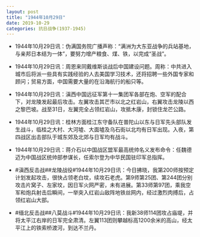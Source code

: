 ```yaml
---
layout: post
title: "1944年10月29日"
date: 2019-10-29
categories: 抗日战争(1937-1945)
---
```


<meta name="referrer" content="no-referrer" />

- 1944年10月29日讯：伪满国务院广播声称：“满洲为大东亚战争的兵站基地，与亲邦日本结为一体”，要努力增产粮食、煤、铁，以完成“圣战”。 

- 1944年10月29日讯：周恩来同戴维斯谈战后中国建设问题。周称：中共进入城市后将派一些具有实践经验的人去美国学习技术，还将招聘一些外国专家和顾问；贸易方面，中国需要大量的在沿海航行的船只等。 

- 1944年10月29日讯：滇西中国远征军第十一集团军各部在炮、空军的配合下，对龙陵发起最后攻击。左翼攻击其芒市以北之红岩山，右翼攻击龙陵以西之黎巴坡。战至31日，左翼完全占领红岩山，攻抵木康，封锁住龙芒公路。 

- 1944年10月29日讯：桂林方面桂江东守备队在普陀山以东与日军先头部队发生战斗，临桂之大村、大河墟、大面墟及乌石街以北均有日军出现。入夜，第四战区出击部队于城东郊及北郊与日军均有战斗。 

- 1944年10月29日讯：蒋介石以中国战区盟军最高统帅名义发布命令：任魏德迈为中国战区统帅部参谋长，任索尔登为中华民国驻印军总指挥。 

- #滇西反击战##龙陵战役#1944年10月29日讯：今日拂晓，我第200师按预定计划发起攻击，很快占领老白坟，续攻石老虎。第9师第25团、第244团分别攻击片窝子、左家坟，因日军火网严密，未有进展。第33师第97团，乘我空军和炮兵射击后瞬间，一举突入红岩山敌阵地铁丝网内，经过激烈肉搏后，占领红岩山大部。 

- #缅北反击战##八莫战斗#1944年10月29日讯：我新38师114团攻占庙堤，并将太平江右岸的日军完全肃清。左翼113团则攀越标高1200余米的高山，经太平江上的铁索桥渡河，到达不兰丹。 

